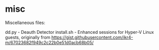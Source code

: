 # misc

Miscellaneous files:

dd.py - Deauth Detector
install.sh - Enhanced sessions for Hyper-V Linux guests, originally from https://gist.githubusercontent.com/ikr4-m/67023682f949c2c22b0e51d0acb68b05/
